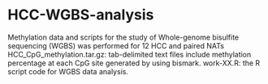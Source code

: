 # HCC-WGBS-analysis
Methylation data and scripts for the study of Whole-genome bisulfite sequencing (WGBS)  was performed for 12 HCC and paired NATs
HCC_CpG_methylation.tar.gz: tab-delimited text files include methylation percentage at each CpG site generated by using bismark.
work-XX.R: the R script code for WGBS data analysis.
